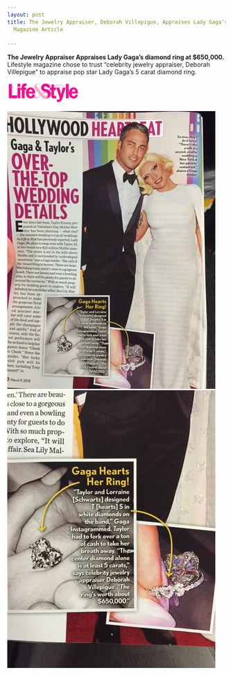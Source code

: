 ```yaml
---
layout: post
title: The Jewelry Appraiser, Deborah Villepigue, Appraises Lady Gaga’s Ring for Lifestyle
  Magazine Article

---
```

**The Jewelry Appraiser Appraises Lady Gaga’s diamond ring at $650,000.** Lifestyle magazine chose to trust “celebrity jewelry appraiser, Deborah Villepigue” to appraise pop star Lady Gaga’s 5 carat diamond ring.

![](/uploads/as-featured-in-Lifestylelogo.jpg)

![](/uploads/Lifestyle-gaga-2-e1425160377618.jpeg)![](/uploads/Lifestyle-gaga-1-e1425160367605.jpeg)